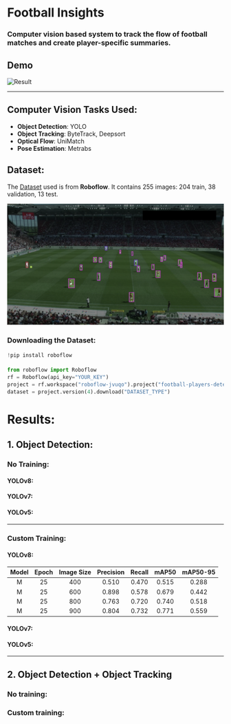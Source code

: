 # **Football Insights**

### Computer vision based system to track the flow of football matches and create player-specific summaries. 

## Demo

![Result](resources/gifs/end.gif)

---

## Computer Vision Tasks Used:

- **Object Detection**: YOLO
- **Object Tracking**: ByteTrack, Deepsort
- **Optical Flow**: UniMatch
- **Pose Estimation**: Metrabs

## Dataset:

The [Dataset](https://universe.roboflow.com/roboflow-jvuqo/football-players-detection-3zvbc/dataset/4) used is from **Roboflow**. It contains 255 images: 204 train, 38 validation, 13 test. 

![Demo Image](resources/images/demo.png)

### Downloading the Dataset:

```python 
!pip install roboflow

from roboflow import Roboflow
rf = Roboflow(api_key="YOUR_KEY")
project = rf.workspace("roboflow-jvuqo").project("football-players-detection-3zvbc")
dataset = project.version(4).download("DATASET_TYPE")
```

# **Results:**

## 1. Object Detection:

### No Training:
#### YOLOv8:


#### YOLOv7:


#### YOLOv5:
---
### Custom Training:

#### YOLOv8:

| Model      | Epoch | Image Size | Precision | Recall | mAP50 | mAP50-95 |
| :---:  | :---: | :---: | :---: | :---: | :---: | :---: |
| M     | 25 |  400 |  0.510 |  0.470 |  0.515 |  0.288 |
| M     | 25 |  600 |  0.898 |  0.578 |  0.679 |  0.442 |
| M     | 25 |  800 |  0.763 |  0.720 |  0.740 |  0.518 |
| M     | 25 |  900 |  0.804 |  0.732 |  0.771 |  0.559 |

#### YOLOv7:


#### YOLOv5:
---

## 2. Object Detection + Object Tracking

### No training:

### Custom training:

